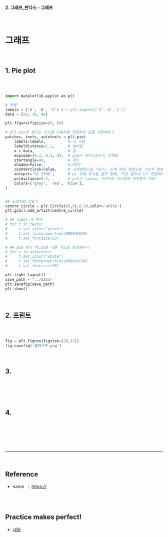 <br>

#### 2. 그래프_판다스 - 그래프 


<br>

# 그래프

<br>

## 1. Pie plot

<br>

```py

import matplotlib.pyplot as plt

# 라벨
labels = ('A', 'B', 'C') #-> plt.legend(['A','B','C'])
data = [50, 30, 40] 

plt.figure(figsize=(6, 6))

# plt.pie로 생기는 요소를 다음처럼 리턴하여 값을 저장해두고 
patches, texts, autotexts = plt.pie(
    labels=labels,          # 각 이름
    labeldistance=1.1,      # 벌어짐
    x = data,               # 값
    explode=(0.1, 0.1, 0),  # pie가 튀어나오는지 정해줌  
    startangle=90,          # 각도
    shadow=False,           #그림자 
    counterclock=False,     # 시계방향으로 가는지, 시계 반대 방향으로 가는지 정해줌 
    autopct='%1.1f%%',      # pi 위에 표시될 글자 형태, 또한 알아서 %로 변환해서 알려줌 
    pctdistance=0.7,        # pct가 radius 기준으로 어디쯤에 위치할지 정함 
    colors=['grey', 'red', 'blue'],
)


## 도넛처럼 만들기
centre_circle = plt.Circle((0,0),0.50,color='white')
plt.gca().add_artist(centre_circle)

# ## label 색 변경 
# for t in texts:
#     t.set_color("green")
#     t.set_fontproperties(BMDOHYEON)
#     t.set_fontsize(50)

# ## pie 위의 텍스트를 다른 색으로 변경해주기 
# for t in autotexts:
#     t.set_color("white")
#     t.set_fontproperties(BMDOHYEON)
#     t.set_fontsize(20)

plt.tight_layout()
save_path = "../data"
plt.savefig(save_path)
plt.show()

```

<br>




## 2. 프린트 


<br>

```py

fig = plt.figure(figsize=(20,12))
fig.savefig('클라우드.png')

```

<br>



## 3.

<br>

```py

```

<br>



## 4.

<br>

```py

```

<br>





<br>

---

<br>

## Reference <br>

- name &nbsp; : &nbsp;<https://> <br>

<br>
<br>

## Practice makes perfect! <br>

- [내용](주소)